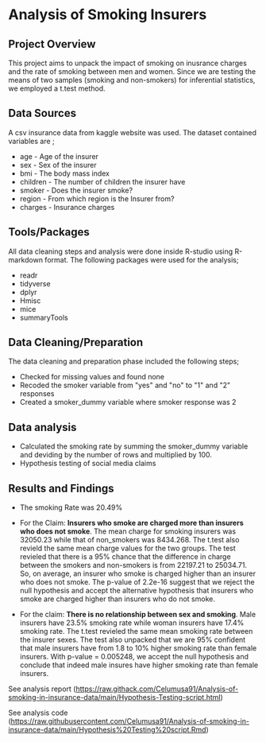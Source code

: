 # Analysis of Smoking Insurers

## Project Overview

This project aims to unpack the impact of smoking on inusrance charges and the rate of smoking between men and women.
Since we are testing the means of two samples (smoking and non-smokers) for inferential statistics, we employed a t.test method.

## Data Sources

A csv insurance data from kaggle website was used. The dataset contained variables are ;
- age - Age of the insurer
- sex - Sex of the insurer
- bmi - The body mass index
- children - The number of children the insurer have
- smoker - Does the insurer smoke?
- region - From which region is the Insurer from?
- charges - Insurance charges

## Tools/Packages

All data cleaning steps and analysis were done inside R-studio using R-markdown format. The following packages were used for the analysis;
- readr
- tidyverse
- dplyr
- Hmisc
- mice
- summaryTools

## Data Cleaning/Preparation

The data cleaning and preparation phase included the following steps;
- Checked for missing values and found none
- Recoded the smoker variable from "yes" and "no" to "1" and "2" responses
- Created a smoker_dummy variable where smoker response was 2

## Data analysis
- Calculated the smoking rate by summing the smoker_dummy variable and deviding by the number of rows and multiplied by 100.
- Hypothesis testing of social media claims

## Results and Findings

- The smoking Rate was 20.49%

- For the Claim: **Insurers who smoke are charged more than insurers who does not smoke**. The mean charge for smoking insurers was 32050.23 while that of non_smokers was 8434.268.
The t.test also revield the same mean charge values for the two groups. The test revieled that there is a 95% chance that the difference in charge between the smokers and non-smokers is from 22197.21 to 25034.71. So, on average, an insurer who smoke is charged higher than an insurer who does not smoke. The p-value of 2.2e-16 suggest that we reject the null hypothesis and accept the alternative hypothesis that insurers who smoke are charged higher than insurers who do not smoke.

- For the claim: **There is no relationship between sex and smoking**. Male insurers have 23.5% smoking rate while woman insurers have 17.4% smoking rate. The t.test revieled the same mean smoking rate between the insurer sexes. The test also unpacked that we are 95% confident that male insurers have from 1.8 to 10% higher smoking rate than female insurers. With p-value = 0.005248, we accept the null hypothesis and conclude that indeed male insures have higher smoking rate than female insurers.

See analysis report (https://raw.githack.com/Celumusa91/Analysis-of-smoking-in-insurance-data/main/Hypothesis-Testing-script.html)

See analysis code (https://raw.githubusercontent.com/Celumusa91/Analysis-of-smoking-in-insurance-data/main/Hypothesis%20Testing%20script.Rmd)

